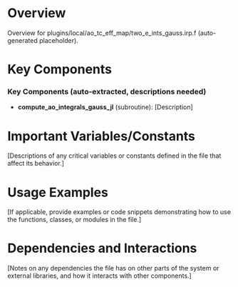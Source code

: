 # Overview

Overview for plugins/local/ao_tc_eff_map/two_e_ints_gauss.irp.f (auto-generated placeholder).

# Key Components

### Key Components (auto-extracted, descriptions needed)
- **compute_ao_integrals_gauss_jl** (subroutine): [Description]

# Important Variables/Constants

[Descriptions of any critical variables or constants defined in the file that affect its behavior.]

# Usage Examples

[If applicable, provide examples or code snippets demonstrating how to use the functions, classes, or modules in the file.]

# Dependencies and Interactions

[Notes on any dependencies the file has on other parts of the system or external libraries, and how it interacts with other components.]
